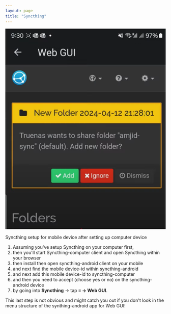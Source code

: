```yaml
---
layout: page
title: "Syncthing"
---
```


![Syncthing Android-webGUI](/assets/syncthingwebGUI.png) 

Syncthing setup for mobile device after setting up computer device

1. Assuming you've setup Syncthing on your computer first,
2. then you'll start Syncthing-computer client and open Syncthing within your browser 
3. then install then open syncthing-android client on your mobile
4. and next find the mobile device-id within syncthing-android
5. and next add this mobile device-id to syncthing-computer
6. and then you need to accept (choose yes or no) on the syncthing-android device
7. by going into **Syncthing** → tap **≡ → Web GUI**.

This last step is not obvious and might catch you out if you don't look in the menu structure of the synthing-android app for Web GUI!